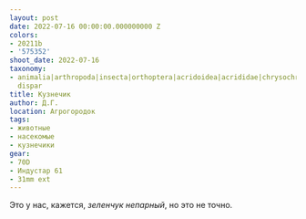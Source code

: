 ```yaml
---
layout: post
date: 2022-07-16 00:00:00.000000000 Z
colors:
- 20211b
- '575352'
shoot_date: 2022-07-16
taxonomy:
- animalia|arthropoda|insecta|orthoptera|acridoidea|acrididae|chrysochraon|chrysochraon
  dispar
title: Кузнечик
author: Д.Г.
location: Агрогородок
tags:
- животные
- насекомые
- кузнечики
gear:
- 70D
- Индустар 61
- 31mm ext
---
```

Это у нас, кажется, _зеленчук непарный_, но это не точно.

